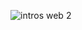 ![intros web 2](https://raw.githubusercontent.com/WhyWolfie/GunZ-The-Duel/master/website/intro%20websites/intros%20web%202/intros%20web%202.png)
